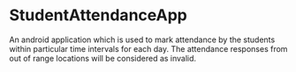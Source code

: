 # StudentAttendanceApp
An android application which is used to mark attendance by the students within particular time intervals for each day. The attendance responses from out of range locations will be considered as invalid.
